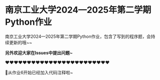 # 南京工业大学2024—2025年第二学期Python作业
南京工业大学2024—2025年第二学期Python作业，包含了写到的程序题，会持续更新的哦~~

**另外欢迎大家在Issues中提出问题~**

❤️​❤️​❤️​❤️​❤️​❤️​❤️​❤️​❤️​❤️​❤️​❤️​❤️​❤️​❤️​❤️​❤️​❤️​❤️​❤️​❤️​❤️​❤️​❤️​

🎉从作业6开始已经加入代码注释啦~
